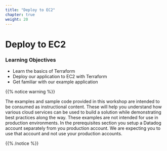```yaml
---
title: "Deploy to EC2"
chapter: true
weight: 20
---
```


# Deploy to EC2


### Learning Objectives

- Learn the basics of Terraform
- Deploy our application to EC2 with Terraform
- Get familiar with our example application


{{% notice warning %}}
<p style='text-align: left;'>
The examples and sample code provided in this workshop are intended to be consumed as instructional content. 
These will help you understand how various cloud services can be used to build a solution while demonstrating best 
practices along the way. These examples are not intended for use in production environments. In the prerequisites section you setup a Datadog account separately from you production account. We are expecting you to use that account and not use your production accounts.
</p>
{{% /notice %}}


